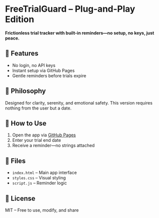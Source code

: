 # FreeTrialGuard – Plug-and-Play Edition

**Frictionless trial tracker with built-in reminders—no setup, no keys, just peace.**

## 🌿 Features
- No login, no API keys
- Instant setup via GitHub Pages
- Gentle reminders before trials expire

## 🧘 Philosophy
Designed for clarity, serenity, and emotional safety. This version requires nothing from the user but a date.

## 🚀 How to Use
1. Open the app via [GitHub Pages](https://tonyray271.github.io/FreeTrialGuard-PlugAndPlay/)
2. Enter your trial end date
3. Receive a reminder—no strings attached

## 📁 Files
- `index.html` – Main app interface
- `styles.css` – Visual styling
- `script.js` – Reminder logic

## 📜 License
MIT – Free to use, modify, and share
